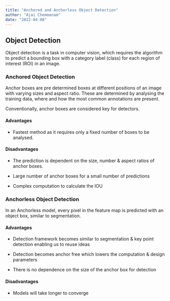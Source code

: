 ```yaml
---
title: "Anchored and Anchorless Object Detection"
author: "Ajai Chemmanam"
date: "2022-04-08"
---
```


## Object Detection

Object detection is a task in computer vision, which requires the algorithm to predict a bounding box with a category label (class) for each region of interest (ROI) in an image.

### Anchored Object Detection

Anchor boxes are pre determined boxes at different positions of an image with varying sizes and aspect ratio.
These are determined by analysing the training data, where and how the most common annotations are present.

Conventionally, anchor boxes are considered key for detectors.

#### Advantages

- Fastest method as it requires only a fixed number of boxes to be analysed.

#### Disadvantages

- The prediction is dependent on the size, number & aspect ratios of anchor boxes.

- Large number of anchor boxes for a small number of predictions

- Complex computation to calculate the IOU

### Anchorless Object Detection

In an Anchorless model, every pixel in the feature map is predicted with an object box, similar to segmentation.

#### Advantages

- Detection framework becomes similar to segmentation & key point detection enabling us to reuse ideas

- Detection becomes anchor free which lowers the computation & design parameters

- There is no dependence on the size of the anchor box for detection

#### Disadvantages

- Models will take longer to converge
